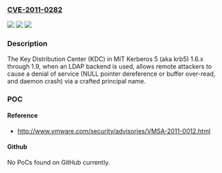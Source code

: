 ### [CVE-2011-0282](https://cve.mitre.org/cgi-bin/cvename.cgi?name=CVE-2011-0282)
![](https://img.shields.io/static/v1?label=Product&message=n%2Fa&color=blue)
![](https://img.shields.io/static/v1?label=Version&message=n%2Fa&color=blue)
![](https://img.shields.io/static/v1?label=Vulnerability&message=n%2Fa&color=brighgreen)

### Description

The Key Distribution Center (KDC) in MIT Kerberos 5 (aka krb5) 1.6.x through 1.9, when an LDAP backend is used, allows remote attackers to cause a denial of service (NULL pointer dereference or buffer over-read, and daemon crash) via a crafted principal name.

### POC

#### Reference
- http://www.vmware.com/security/advisories/VMSA-2011-0012.html

#### Github
No PoCs found on GitHub currently.


